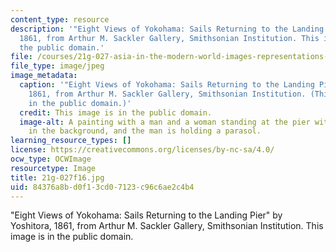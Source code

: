 ```yaml
---
content_type: resource
description: '"Eight Views of Yokohama: Sails Returning to the Landing Pier" by Yoshitora,
  1861, from Arthur M. Sackler Gallery, Smithsonian Institution. This image is in
  the public domain.'
file: /courses/21g-027-asia-in-the-modern-world-images-representations-fall-2016/84376a8bd0f13cd07123c96c6ae2c4b4_21g-027f16.jpg
file_type: image/jpeg
image_metadata:
  caption: '"Eight Views of Yokohama: Sails Returning to the Landing Pier" by Yoshitora,
    1861, from Arthur M. Sackler Gallery, Smithsonian Institution. (This image is
    in the public domain.)'
  credit: This image is in the public domain.
  image-alt: A painting with a man and a woman standing at the pier with a sail boat
    in the background, and the man is holding a parasol.
learning_resource_types: []
license: https://creativecommons.org/licenses/by-nc-sa/4.0/
ocw_type: OCWImage
resourcetype: Image
title: 21g-027f16.jpg
uid: 84376a8b-d0f1-3cd0-7123-c96c6ae2c4b4
---
```

"Eight Views of Yokohama: Sails Returning to the Landing Pier" by Yoshitora, 1861, from Arthur M. Sackler Gallery, Smithsonian Institution. This image is in the public domain.